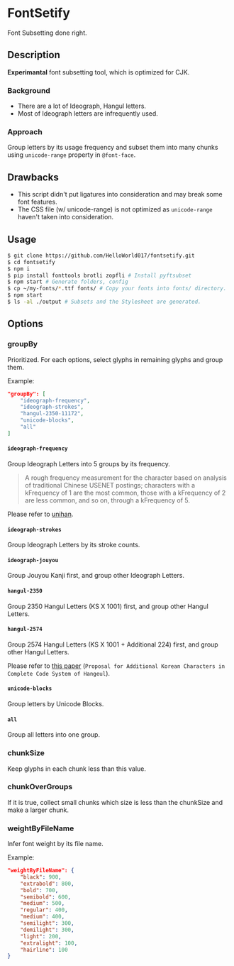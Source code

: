# FontSetify
Font Subsetting done right.

## Description
**Experimantal** font subsetting tool, which is optimized for CJK.

### Background
* There are a lot of Ideograph, Hangul letters.  
* Most of Ideograph letters are infrequently used.

### Approach
Group letters by its usage frequency and subset them into many chunks using `unicode-range` property in `@font-face`.

## Drawbacks
* This script didn't put ligatures into consideration and may break some font features.
* The CSS file (w/ unicode-range) is not optimized as `unicode-range` haven't taken into consideration.

## Usage
```bash
$ git clone https://github.com/HelloWorld017/fontsetify.git
$ cd fontsetify
$ npm i
$ pip install fonttools brotli zopfli # Install pyftsubset
$ npm start # Generate folders, config
$ cp ~/my-fonts/*.ttf fonts/ # Copy your fonts into fonts/ directory.
$ npm start
$ ls -al ./output # Subsets and the Stylesheet are generated.
```

## Options
### groupBy
Prioritized. For each options, select glyphs in remaining glyphs and group them.

Example:
```json
"groupBy": [
	"ideograph-frequency",
	"ideograph-strokes",
	"hangul-2350-11172",
	"unicode-blocks",
	"all"
]
```

#### `ideograph-frequency`
Group Ideograph Letters into 5 groups by its frequency.

> A rough frequency measurement for the character based on analysis of traditional Chinese USENET postings; characters with a kFrequency of 1 are the most common, those with a kFrequency of 2 are less common, and so on, through a kFrequency of 5.

Please refer to [unihan](https://www.unicode.org/reports/tr38/tr38-20.html#kFrequency).

#### `ideograph-strokes`
Group Ideograph Letters by its stroke counts.

#### `ideograph-jouyou`
Group Jouyou Kanji first, and group other Ideograph Letters.

#### `hangul-2350`
Group 2350 Hangul Letters (KS X 1001) first, and group other Hangul Letters.

#### `hangul-2574`
Group 2574 Hangul Letters (KS X 1001 + Additional 224) first, and group other Hangul Letters.

Please refer to [this paper](http://koreantypography.org/wp-content/uploads/2016/02/kst_12_7_2_06.pdf) (`Proposal for Additional Korean Characters in
Complete Code System of Hangeul`).

#### `unicode-blocks`
Group letters by Unicode Blocks.

#### `all`
Group all letters into one group.

### chunkSize
Keep glyphs in each chunk less than this value.

### chunkOverGroups
If it is true, collect small chunks which size is less than the chunkSize and make a larger chunk.

### weightByFileName
Infer font weight by its file name.

Example:
```json
"weightByFileName": {
	"black": 900,
	"extrabold": 800,
	"bold": 700,
	"semibold": 600,
	"medium": 500,
	"regular": 400,
	"medium": 400,
	"semilight": 300,
	"demilight": 300,
	"light": 200,
	"extralight": 100,
	"hairline": 100
}
```
